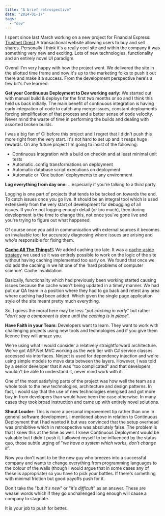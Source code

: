 ```yaml
---
title: "A brief retrospective"
date: "2014-01-17"
tags: 
  - "dev"
---
```


I spent since last March working on a new project for Financial Express: [Trustnet Direct](https://www.trustnetdirect.com) A transactional website allowing users to buy and sell shares. Personally I think it's a really cool site and within the company it was something very new and exciting. Lots of new technologies, functionality and an entirely novel UI paradigm.

Overall I'm very happy with how the project went. We delivered the site in the allotted time frame and now it's up to the marketing folks to push it out there and make it a success. From the development perspective here's a few bit's I've learned:

**Get your Continuous Deployment to Dev working early:** We started out with manual build & deploys for the first two months or so and I think this held us back initially. The main benefit of continuous integration is having early integration of code to catch any merge issues, constant deployments forcing simplification of that process and a better sense of code velocity. Never mind the waste of time in performing the builds and dealing with assorted broken builds.

I was a big fan of CI before this project and I regret that I didn't push this more right from the very start. It's not hard to set up and it reaps huge rewards. On any future project I'm going to insist of the following:

- Continuous Integration with a build on checkin and at least minimal unit tests
- Automatic .config transformations on deployment
- Automatic database script executions on deployment
- Automatic or 'One button' deployments to any environment

**Log everything from day one:** ...especially if you're talking to a third party.

Logging is one part of projects that tends to be tacked on towards the end. To catch issues once you go live. It should be an integral tool which is used extensively from the very start of development for debugging of all issues. If you're not logging enough detail (or too much), then during development is the time to change this, not once you've gone live and you're trying to figure out what happened.

Of course once you add in communication with external sources it becomes an invaluable tool for accurately diagnosing where issues are arising and who's responsible for fixing them.

**[Cache All The Things!!:](http://www.youtube.com/watch?v=OGi8FT2j8hE)** We added caching too late. It was a [cache-aside strategy](http://msdn.microsoft.com/en-us/library/ee790918(v=azure.10).aspx) we used so it was entirely possible to work on the logic of the site without having caching implemented too early on. We found that once we did add the caching in we hit one of the 'hard problems of computer science'. Cache invalidation.

Basically, functionality which had previously been working started causing issues because the cache wasn't being updated in a timely manner. We had put our QA team in a position where they had to go back and retest any area where caching had been added. Which given the single page application style of the site meant pretty much everything.

So, I guess the moral here may be less "_put caching in early_" but rather "_don't say a component is done until the caching is in place_".

**Have Faith in your Team:** Developers want to learn. They want to work with challenging projects using new tools and technologies and if you give them licence they will amaze you.

We're using what I would consider a relatively straightforward architecture. We've got ASP.Net MVC working as the web tier with C# service classes accessed via interfaces. Ninject is used for dependency injection and we're using simple models to move data between the layers. However, I was told by a senior developer that it was "too complicated" and that developers wouldn't be able to understand it, never mind work with it.

One of the most satisfying parts of the project was how well the team as a whole took to the new technologies, architecture and design patterns. In fact, I would say that the use of new technologies energised and got more buy in from developers than would have been the case otherwise. In many cases they took broad instruction and came up with entirely novel solutions.

**Shout Louder:** This is more a personal improvement tip rather than one in general software development. I mentioned above in relation to Continuous Deployment that I had wanted it but was convinced that the setup overhead was prohibitive which in retrospective was absolutely false. The problem is that I knew this at the time as well. I knew Continuous Deployment would be valuable but I didn't push it. I allowed myself to be influenced by the status quo, those subtle urging of "_we have a system which works, don't change it_".

Now you don't want to be the new guy who breezes into a successful company and wants to change everything from programming languages to the colour of the walls (though I would argue that in some cases any of these is appropriate) so you have to pick your battles. If there's something with minimal friction but good payoffs push for it.

Don't take the "_but it's new_" or "_it's difficult_" as an answer. These are weasel words which if they go unchallenged long enough will cause a company to stagnate.

It is your job to push for better.
